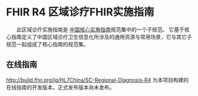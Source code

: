 # FHIR R4 区域诊疗FHIR实施指南

&emsp;&emsp;此区域诊疗实施指南是 [中国核心实施指南](http://build.fhir.org/ig/HL7China/CN-CORE-R4/)规范集中的一个子规范。
它基于核心指南定义了中国区域诊疗卫生信息化所涉及的通用资源与常用场景，它与其它子规范一起组成了核心指南的规范集。

## 在线指南 

http://build.fhir.org/ig/HL7China/SC-Regional-Diagnosis-R4  为本项目构建的在线指南的开发版本。正式发布版本尚未发布。
